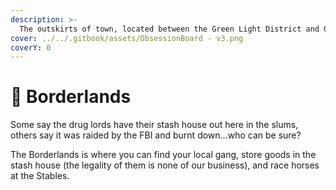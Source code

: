```yaml
---
description: >-
  The outskirts of town, located between the Green Light District and Gutterville.
cover: ../../.gitbook/assets/ObsessionBoard - v3.png
coverY: 0
---
```


# 🌌 Borderlands

Some say the drug lords have their stash house out here in the slums, others say it was raided by the FBI and burnt down...who can be sure?

The Borderlands is where you can find your local gang, store goods in the stash house (the legality of them is none of our business), and race horses at the Stables.
